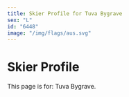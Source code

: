 ```yaml
---
title: Skier Profile for Tuva Bygrave
sex: "L"
id: "6448"
image: "/img/flags/aus.svg" 
---
```


# Skier Profile

This page is for: Tuva Bygrave.
    